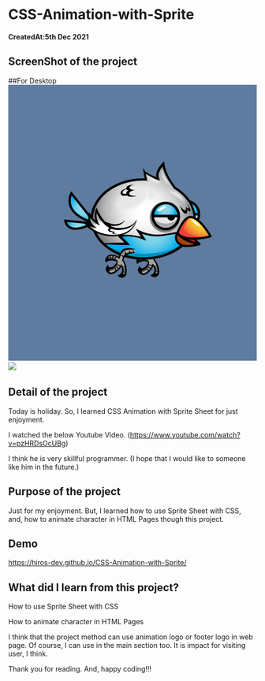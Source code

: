 # CSS-Animation-with-Sprite

<h4>CreatedAt:5th Dec 2021</h4> 

## ScreenShot of the project

##For Desktop
<img src="desktop.png"/>
<img src="https://streamable.com/843hmd" />


## Detail of the project

Today is holiday.
So, I learned CSS Animation with Sprite Sheet for just enjoyment.

I watched the below Youtube Video. 
(https://www.youtube.com/watch?v=pzHRDsOcUBg)

I think he is very skillful programmer.
(I hope that I would like to someone like him in the future.)

## Purpose of the project

Just for my enjoyment.
But, I learned how to use Sprite Sheet with CSS, and, how to animate character in HTML Pages though this project.

## Demo

https://hiros-dev.github.io/CSS-Animation-with-Sprite/

## What did I learn from this project?

<p>How to use Sprite Sheet with CSS</p>
<p>How to animate character in HTML Pages</p>

I think that the project method can use animation logo or footer logo in web page.
Of course, I can use in the main section too.
It is impact for visiting user, I think.

Thank you for reading. And, happy coding!!!
